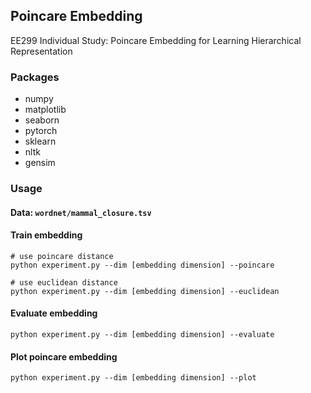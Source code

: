 ## Poincare Embedding
EE299 Individual Study: Poincare Embedding for Learning Hierarchical Representation

### Packages
- numpy
- matplotlib
- seaborn
- pytorch
- sklearn
- nltk
- gensim

### Usage
#### Data: `wordnet/mammal_closure.tsv`
#### Train embedding
```
# use poincare distance
python experiment.py --dim [embedding dimension] --poincare

# use euclidean distance
python experiment.py --dim [embedding dimension] --euclidean
```

#### Evaluate embedding
```
python experiment.py --dim [embedding dimension] --evaluate
```

#### Plot poincare embedding
```
python experiment.py --dim [embedding dimension] --plot
```
